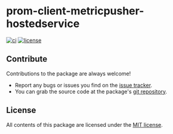 # prom-client-metricpusher-hostedservice

[![ci](https://img.shields.io/github/actions/workflow/status/prom-client-net/prom-client-metricpusher-hostedservice/ci.yml?branch=main&label=ci&logo=github&style=flat-square)](https://github.com/prom-client-net/prom-client-metricpusher-hostedservice/actions/workflows/ci.yml)
[![license](https://img.shields.io/github/license/prom-client-net/prom-client-metricpusher-hostedservice?style=flat-square)](https://github.com/prom-client-net/prom-client-metricpusher-hostedservice/blob/main/LICENSE)

## Contribute

Contributions to the package are always welcome!

* Report any bugs or issues you find on the [issue tracker](https://github.com/prom-client-net/prom-client-metricpusher-hostedservice/issues).
* You can grab the source code at the package's [git repository](https://github.com/prom-client-net/prom-client-metricpusher-hostedservice).

## License

All contents of this package are licensed under the [MIT license](https://opensource.org/licenses/MIT).
